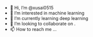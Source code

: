 - 👋 Hi, I’m @xusai0515
- 👀 I’m interested in machine learning
- 🌱 I’m currently learning deep learning
- 💞️ I’m looking to collaborate on .
- 📫 How to reach me ...

<!---
xusai0515/xusai0515 is a ✨ special ✨ repository because its `README.md` (this file) appears on your GitHub profile.
You can click the Preview link to take a look at your changes.
--->
